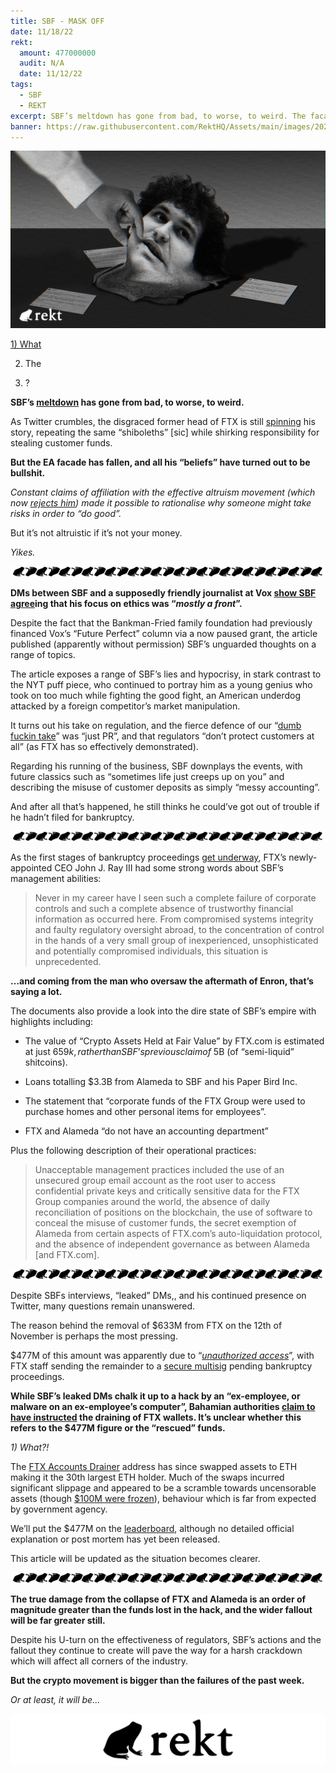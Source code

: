 ```yaml
---
title: SBF - MASK OFF
date: 11/18/22
rekt:
  amount: 477000000
  audit: N/A
  date: 11/12/22
tags:
  - SBF
  - REKT
excerpt: SBF’s meltdown has gone from bad, to worse, to weird. The facade has fallen, and all his “beliefs” have turned out to be bullshit. The crypto movement is bigger than the failures of the past week, or at least, it will be...
banner: https://raw.githubusercontent.com/RektHQ/Assets/main/images/2022/11/sbfmask-header.png
---
```

![](https://raw.githubusercontent.com/RektHQ/Assets/main/images/2022/11/sbfmask-header.png)


[1) What](https://twitter.com/SBF_FTX/status/1591989554881658880)

  

2) The

  

3) ?

  

**SBF’s [meltdown](https://rekt.news/ftx-yikes/) has gone from bad, to worse, to weird.**

  

As Twitter crumbles, the disgraced former head of FTX is still [spinning](https://twitter.com/SBF_FTX/status/1592958061341474817) his story, repeating the same “shiboleths” [sic] while shirking responsibility for stealing customer funds.

  

**But the EA facade has fallen, and all his “beliefs” have turned out to be bullshit.**

  

_Constant claims of affiliation with the effective altruism movement (which now [rejects him](https://twitter.com/willmacaskill/status/1591218014707671040)) made it possible to rationalise why someone might take risks in order to “do good”._

  

But it’s not altruistic if it’s not your money.

  

_Yikes._

![](https://raw.githubusercontent.com/RektHQ/Assets/main/images/2021/03/rekt-linebreak.png) 


**DMs between SBF and a supposedly friendly journalist at Vox [show SBF agree](https://www.vox.com/future-perfect/23462333/sam-bankman-fried-ftx-cryptocurrency-effective-altruism-crypto-bahamas-philanthropy)ing that his focus on ethics was “_mostly a front_”.**

  

Despite the fact that the Bankman-Fried family foundation had previously financed Vox’s “Future Perfect” column via a now paused grant, the article published (apparently without permission) SBF’s unguarded thoughts on a range of topics.

  

The article exposes a range of SBF’s lies and hypocrisy, in stark contrast to the NYT puff piece, who continued to portray him as a young genius who took on too much while fighting the good fight, an American underdog attacked by a foreign competitor’s market manipulation.

  

It turns out his take on regulation, and the fierce defence of our “[dumb fuckin take](https://rekt.news/sbf-regulator/)” was “just PR”, and that regulators “don’t protect customers at all” (as FTX has so effectively demonstrated).

  

Regarding his running of the business, SBF downplays the events, with future classics such as “sometimes life just creeps up on you” and describing the misuse of customer deposits as simply “messy accounting”.

  

And after all that’s happened, he still thinks he could’ve got out of trouble if he hadn’t filed for bankruptcy.

![](https://raw.githubusercontent.com/RektHQ/Assets/main/images/2021/03/rekt-linebreak.png) 


As the first stages of bankruptcy proceedings [get underway](https://pacer-documents.s3.amazonaws.com/33/188450/042020648197.pdf), FTX’s newly-appointed CEO John J. Ray III had some strong words about SBF’s management abilities:

  

> Never in my career have I seen such a complete failure of corporate controls and such a complete absence of trustworthy financial information as occurred here. From compromised systems integrity and faulty regulatory oversight abroad, to the concentration of control in the hands of a very small group of inexperienced, unsophisticated and potentially compromised individuals, this situation is unprecedented.

  

**…and coming from the man who oversaw the aftermath of Enron, that’s saying a lot.**

  

The documents also provide a look into the dire state of SBF’s empire with highlights including:

  

-   The value of “Crypto Assets Held at Fair Value” by FTX.com is estimated at just $659k, rather than SBF’s previous claim of ~$5B (of “semi-liquid” shitcoins).
    
-   Loans totalling $3.3B from Alameda to SBF and his Paper Bird Inc.
    
-   The statement that “corporate funds of the FTX Group were used to purchase homes and other personal items for employees”.
    
-   FTX and Alameda “do not have an accounting department”
    

  

Plus the following description of their operational practices:

  

> Unacceptable management practices included the use of an unsecured group email account as the root user to access confidential private keys and critically sensitive data for the FTX Group companies around the world, the absence of daily reconciliation of positions on the blockchain, the use of software to conceal the misuse of customer funds, the secret exemption of Alameda from certain aspects of FTX.com’s auto-liquidation protocol, and the absence of independent governance as between Alameda [and FTX.com].

![](https://raw.githubusercontent.com/RektHQ/Assets/main/images/2021/03/rekt-linebreak.png) 


Despite SBFs interviews, “leaked” DMs,, and his continued presence on Twitter, many questions remain unanswered.

  

The reason behind the removal of $633M from FTX on the 12th of November is perhaps the most pressing.

  

$477M of this amount was apparently due to “[_unauthorized access_](https://twitter.com/_Ryne_Miller/status/1591495429338071042)”, with FTX staff sending the remainder to a [secure multisig](https://etherscan.io/address/0x97f991971a37D4Ca58064e6a98FC563F03A71E5c) pending bankruptcy proceedings.

  

**While SBF’s leaked DMs chalk it up to a hack by an “ex-employee, or malware on an ex-employee’s computer”, Bahamian authorities [claim to have instructed](https://twitter.com/SCBgov_bs/status/1593395137786171393) the draining of FTX wallets. It’s unclear whether this refers to the $477M figure or the “rescued” funds.**

  

_1) What?!_

  

The [FTX Accounts Drainer](https://etherscan.io/address/0x59abf3837fa962d6853b4cc0a19513aa031fd32b) address has since swapped assets to ETH making it the 30th largest ETH holder. Much of the swaps incurred significant slippage and appeared to be a scramble towards uncensorable assets (though [$100M were frozen](https://hub.elliptic.co/analysis/477-million-in-unauthorized-transfers-from-ftx/)), behaviour which is far from expected by government agency.

  

We’ll put the $477M on the [leaderboard](https://rekt.news/leaderboard/), although no detailed official explanation or post mortem has yet been released.

  

This article will be updated as the situation becomes clearer.

![](https://raw.githubusercontent.com/RektHQ/Assets/main/images/2021/03/rekt-linebreak.png) 


**The true damage from the collapse of FTX and Alameda is an order of magnitude greater than the funds lost in the hack, and the wider fallout will be far greater still.**

Despite his U-turn on the effectiveness of regulators, SBF’s actions and the fallout they continue to create will pave the way for a harsh crackdown which will affect all corners of the industry.

**But the crypto movement is bigger than the failures of the past week.**

_Or at least, it will be..._

![](https://raw.githubusercontent.com/RektHQ/Assets/main/images/2021/08/rekt-outline-conc.png)





